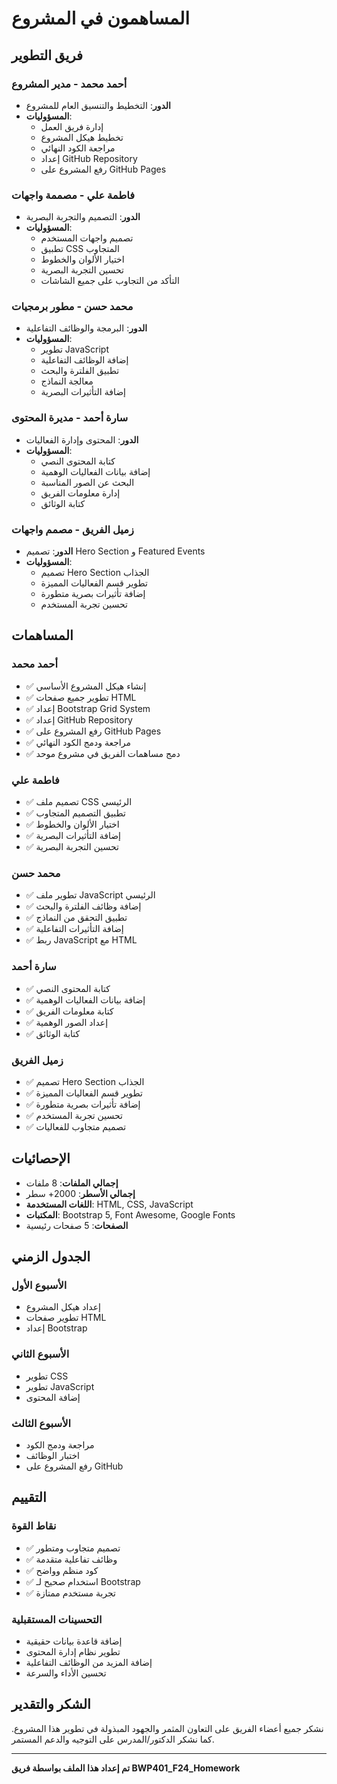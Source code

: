 # المساهمون في المشروع

## فريق التطوير

### أحمد محمد - مدير المشروع
- **الدور**: التخطيط والتنسيق العام للمشروع
- **المسؤوليات**:
  - إدارة فريق العمل
  - تخطيط هيكل المشروع
  - مراجعة الكود النهائي
  - إعداد GitHub Repository
  - رفع المشروع على GitHub Pages

### فاطمة علي - مصممة واجهات
- **الدور**: التصميم والتجربة البصرية
- **المسؤوليات**:
  - تصميم واجهات المستخدم
  - تطبيق CSS المتجاوب
  - اختيار الألوان والخطوط
  - تحسين التجربة البصرية
  - التأكد من التجاوب على جميع الشاشات

### محمد حسن - مطور برمجيات
- **الدور**: البرمجة والوظائف التفاعلية
- **المسؤوليات**:
  - تطوير JavaScript
  - إضافة الوظائف التفاعلية
  - تطبيق الفلترة والبحث
  - معالجة النماذج
  - إضافة التأثيرات البصرية

### سارة أحمد - مديرة المحتوى
- **الدور**: المحتوى وإدارة الفعاليات
- **المسؤوليات**:
  - كتابة المحتوى النصي
  - إضافة بيانات الفعاليات الوهمية
  - البحث عن الصور المناسبة
  - إدارة معلومات الفريق
  - كتابة الوثائق

### زميل الفريق - مصمم واجهات
- **الدور**: تصميم Hero Section و Featured Events
- **المسؤوليات**:
  - تصميم Hero Section الجذاب
  - تطوير قسم الفعاليات المميزة
  - إضافة تأثيرات بصرية متطورة
  - تحسين تجربة المستخدم

## المساهمات

### أحمد محمد
- ✅ إنشاء هيكل المشروع الأساسي
- ✅ تطوير جميع صفحات HTML
- ✅ إعداد Bootstrap Grid System
- ✅ إعداد GitHub Repository
- ✅ رفع المشروع على GitHub Pages
- ✅ مراجعة ودمج الكود النهائي
- ✅ دمج مساهمات الفريق في مشروع موحد

### فاطمة علي
- ✅ تصميم ملف CSS الرئيسي
- ✅ تطبيق التصميم المتجاوب
- ✅ اختيار الألوان والخطوط
- ✅ إضافة التأثيرات البصرية
- ✅ تحسين التجربة البصرية

### محمد حسن
- ✅ تطوير ملف JavaScript الرئيسي
- ✅ إضافة وظائف الفلترة والبحث
- ✅ تطبيق التحقق من النماذج
- ✅ إضافة التأثيرات التفاعلية
- ✅ ربط JavaScript مع HTML

### سارة أحمد
- ✅ كتابة المحتوى النصي
- ✅ إضافة بيانات الفعاليات الوهمية
- ✅ كتابة معلومات الفريق
- ✅ إعداد الصور الوهمية
- ✅ كتابة الوثائق

### زميل الفريق
- ✅ تصميم Hero Section الجذاب
- ✅ تطوير قسم الفعاليات المميزة
- ✅ إضافة تأثيرات بصرية متطورة
- ✅ تحسين تجربة المستخدم
- ✅ تصميم متجاوب للفعاليات

## الإحصائيات

- **إجمالي الملفات**: 8 ملفات
- **إجمالي الأسطر**: 2000+ سطر
- **اللغات المستخدمة**: HTML, CSS, JavaScript
- **المكتبات**: Bootstrap 5, Font Awesome, Google Fonts
- **الصفحات**: 5 صفحات رئيسية

## الجدول الزمني

### الأسبوع الأول
- إعداد هيكل المشروع
- تطوير صفحات HTML
- إعداد Bootstrap

### الأسبوع الثاني
- تطوير CSS
- تطوير JavaScript
- إضافة المحتوى

### الأسبوع الثالث
- مراجعة ودمج الكود
- اختبار الوظائف
- رفع المشروع على GitHub

## التقييم

### نقاط القوة
- ✅ تصميم متجاوب ومتطور
- ✅ وظائف تفاعلية متقدمة
- ✅ كود منظم وواضح
- ✅ استخدام صحيح لـ Bootstrap
- ✅ تجربة مستخدم ممتازة

### التحسينات المستقبلية
- إضافة قاعدة بيانات حقيقية
- تطوير نظام إدارة المحتوى
- إضافة المزيد من الوظائف التفاعلية
- تحسين الأداء والسرعة

## الشكر والتقدير

نشكر جميع أعضاء الفريق على التعاون المثمر والجهود المبذولة في تطوير هذا المشروع. كما نشكر الدكتور/المدرس على التوجيه والدعم المستمر.

---

**تم إعداد هذا الملف بواسطة فريق BWP401_F24_Homework**

